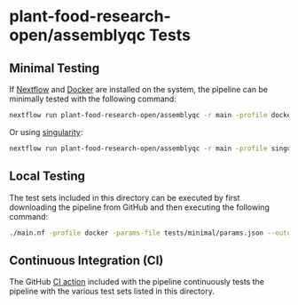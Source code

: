 # **plant-food-research-open/assemblyqc** Tests

## Minimal Testing

If [Nextflow](https://www.nextflow.io/docs/latest/install.html#install-nextflow) and [Docker](https://docs.docker.com/install) are installed on the system, the pipeline can be minimally tested with the following command:

```bash
nextflow run plant-food-research-open/assemblyqc -r main -profile docker,test --outdir results
```

Or using [singularity](https://docs.sylabs.io/guides/3.0/user-guide/installation.html):

```bash
nextflow run plant-food-research-open/assemblyqc -r main -profile singularity,test --outdir results
```

## Local Testing

The test sets included in this directory can be executed by first downloading the pipeline from GitHub and then executing the following command:

```bash
./main.nf -profile docker -params-file tests/minimal/params.json --outdir results
```

## Continuous Integration (CI)

The GitHub [CI action](../.github/workflows/ci.yml) included with the pipeline continuously tests the pipeline with the various test sets listed in this directory.
